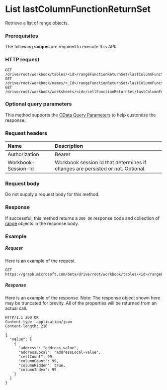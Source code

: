 # List lastColumnFunctionReturnSet

Retrieve a list of range objects.
### Prerequisites
The following **scopes** are required to execute this API: 
### HTTP request
<!-- { "blockType": "ignored" } -->
```http
GET /drive/root/workbook/tables/<id>/rangeFunctionReturnSet/lastColumnFunctionReturnSet
GET /drive/root/workbook/names/<_Id>/rangeFunctionReturnSet/lastColumnFunctionReturnSet
GET /drive/root/workbook/worksheets/<id>/cellFunctionReturnSet/lastColumnFunctionReturnSet
```
### Optional query parameters
This method supports the [OData Query Parameters](http://graph.microsoft.io/docs/overview/query_parameters) to help customize the response.

### Request headers
| Name      |Description|
|:----------|:----------|
| Authorization  | Bearer <code>|
| Workbook-Session-Id  | Workbook session Id that determines if changes are persisted or not. Optional.|

### Request body
Do not supply a request body for this method.
### Response
If successful, this method returns a `200 OK` response code and collection of [range](../resources/range.md) objects in the response body.
### Example
##### Request
Here is an example of the request.
<!-- {
  "blockType": "request",
  "name": "get_lastcolumnfunctionreturnset"
}-->
```http
GET https://graph.microsoft.com/beta/drive/root/workbook/tables/<id>/rangeFunctionReturnSet/lastColumnFunctionReturnSet
```
##### Response
Here is an example of the response. Note: The response object shown here may be truncated for brevity. All of the properties will be returned from an actual call.
<!-- {
  "blockType": "response",
  "truncated": true,
  "@odata.type": "microsoft.graph.range",
  "isCollection": true
} -->
```http
HTTP/1.1 200 OK
Content-type: application/json
Content-length: 210

{
  "value": [
    {
      "address": "address-value",
      "addressLocal": "addressLocal-value",
      "cellCount": 99,
      "columnCount": 99,
      "columnHidden": true,
      "columnIndex": 99
    }
  ]
}
```

<!-- uuid: 8fcb5dbc-d5aa-4681-8e31-b001d5168d79
2015-10-25 14:57:30 UTC -->
<!-- {
  "type": "#page.annotation",
  "description": "List lastColumnFunctionReturnSet",
  "keywords": "",
  "section": "documentation",
  "tocPath": ""
}-->